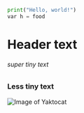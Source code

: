 ``` python
print("Hello, world!")
var h = food
```
# Header text
###### super tiny text
### Less tiny text
![Image of Yaktocat](https://octodex.github.com/images/yaktocat.png)
